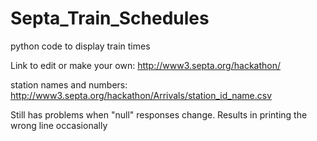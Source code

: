 # Septa_Train_Schedules
python code to display train times

Link to edit or make your own:
http://www3.septa.org/hackathon/

station names and numbers:
http://www3.septa.org/hackathon/Arrivals/station_id_name.csv

Still has problems when "null" responses change.
Results in printing the wrong line occasionally
